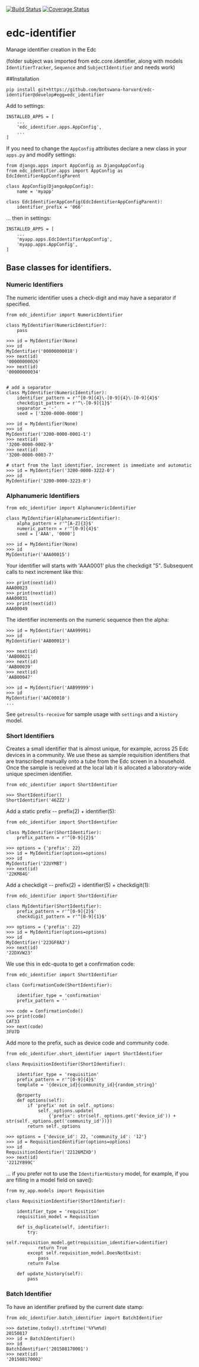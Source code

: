 [![Build Status](https://travis-ci.org/botswana-harvard/edc-identifier.svg?branch=develop)](https://travis-ci.org/botswana-harvard/edc-identifier)
[![Coverage Status](https://coveralls.io/repos/botswana-harvard/edc-identifier/badge.svg)](https://coveralls.io/r/botswana-harvard/edc-identifier)

# edc-identifier

Manage identifier creation in the Edc

(folder subject was imported from edc.core.identifier, along with models `IdentifierTracker`, `Sequence` and `SubjectIdentifier` and needs work)

##Installation

	pip install git+https://github.com/botswana-harvard/edc-identifier@develop#egg=edc_identifier

Add to settings:

    INSTALLED_APPS = [
        ...
        'edc_identifier.apps.AppConfig',
        ...
    ]

If you need to change the `AppConfig` attributes declare a new class in your `apps.py` and modify settings:

    from django.apps import AppConfig as DjangoAppConfig
    from edc_identifier.apps import AppConfig as EdcIdentifierAppConfigParent
    
    class AppConfig(DjangoAppConfig):
        name = 'myapp'
    
    class EdcIdentifierAppConfig(EdcIdentifierAppConfigParent):
        identifier_prefix = '066'
 
... then in settings:

    INSTALLED_APPS = [
        ...
        'myapp.apps.EdcIdentifierAppConfig',
        'myapp.apps.AppConfig',
    ]
 
	
## Base classes for identifiers.

### Numeric Identifiers

The numeric identifier uses a check-digit and may have a separator if specified.

	from edc_identifier import NumericIdentifier

	class MyIdentifier(NumericIdentifier):
		pass
		
	>>> id = MyIdentifier(None)
	>>> id
	MyIdentifier('00000000018')
	>>> next(id)
	'00000000026'
	>>> next(id)
	'00000000034'


	# add a separator
	class MyIdentifier(NumericIdentifier):
    	identifier_pattern = r'^[0-9]{4}\-[0-9]{4}\-[0-9]{4}$'
    	checkdigit_pattern = r'^\-[0-9]{1}$'
    	separator = '-'
    	seed = ['3200-0000-0000']

	>>> id = MyIdentifier(None)
	>>> id
	MyIdentifier('3200-0000-0001-1')
	>>> next(id)
	'3200-0000-0002-9'
	>>> next(id)
	'3200-0000-0003-7'

	# start from the last identifier, increment is immediate and automatic
	>>> id = MyIdentifier('3200-0000-3222-0')
	>>> id
	MyIdentifier('3200-0000-3223-8')
	

### Alphanumeric Identifiers

	from edc_identifier import AlphanumericIdentifier

	class MyIdentifier(AlphanumericIdentifier):
		alpha_pattern = r'^[A-Z]{3}$'
		numeric_pattern = r'^[0-9]{4}$'
		seed = ['AAA', '0000']
		
	>>> id = MyIdentifier(None)
	>>> id
	MyIdentifier('AAA00015')

Your identifier will starts with 'AAA0001' plus the checkdigit "5". Subsequent calls to next increment like this:

	>>> print(next(id))
	AAA00023
	>>> print(next(id))
	AAA00031
	>>> print(next(id))
	AAA00049


The identifier increments on the numeric sequence then the alpha:

	>>> id = MyIdentifier('AAA99991)
	>>> id
	MyIdentifier('AAB00013')	

	>>> next(id)
	'AAB00021'	
	>>> next(id)
	'AAB00039'	
	>>> next(id)
	'AAB00047'	

	>>> id = MyIdentifier('AAB99999')
	>>> id
	MyIdentifier('AAC00010')
	...	

See `getresults-receive` for sample usage with `settings` and a `History` model.

### Short Identifiers

Creates a small identifier that is almost unique, for example, across 25 Edc devices in a community. We use these as sample requisition identifiers that are transcribed manually onto a tube from the Edc screen in a household. Once the sample is received at the local lab it is allocated a laboratory-wide unique specimen identifier.

    from edc_identifier import ShortIdentifier
    
    >>> ShortIdentifier()
    ShortIdentifier('46ZZ2')

Add a static prefix -- prefix(2) + identifier(5):

	from edc_identifier import ShortIdentifier
	
	class MyIdentifier(ShortIdentifier):
    	prefix_pattern = r'^[0-9]{2}$'
 	
    >>> options = {'prefix': 22}
    >>> id = MyIdentifier(options=options)
	>>> id
	MyIdentifier('22UYMBT')
	>>> next(id)
	'22KM84G'

Add a checkdigit -- prefix(2) + identifier(5) + checkdigit(1):

	from edc_identifier import ShortIdentifier
	
	class MyIdentifier(ShortIdentifier):
    	prefix_pattern = r'^[0-9]{2}$'
    	checkdigit_pattern = r'^[0-9]{1}$'

    >>> options = {'prefix': 22}
    >>> id = MyIdentifier(options=options)
	>>> id
	MyIdentifier('223GF8A3')
	>>> next(id)
	'22DXVW23'

We use this in edc-quota to get a confirmation code:

	from edc_identifier import ShortIdentifier
	
	class ConfirmationCode(ShortIdentifier):
	
	    identifier_type = 'confirmation'
	    prefix_pattern = ''

	>>> code = ConfirmationCode()
	>>> print(code)
	CAT33
	>>> next(code)
	3FU7D
	
Add more to the prefix, such as device code and community code.

	from edc_identifier.short_identifier import ShortIdentifier	
	
	class RequisitionIdentifier(ShortIdentifier):
	    
		identifier_type = 'requisition'
		prefix_pattern = r'^[0-9]{4}$'
		template = '{device_id}{community_id}{random_string}'

		@property
		def options(self):
			if 'prefix' not in self._options:
				self._options.update(
					{'prefix': str(self._options.get('device_id')) + str(self._options.get('community_id'))})
			return self._options

    >>> options = {'device_id': 22, 'community_id': '12'}
    >>> id = RequisitionIdentifier(options=options)
	>>> id
	RequisitionIdentifier('22126MZXD')
	>>> next(id)
	'2212Y899C'

... if you prefer not to use the `IdentifierHistory` model, for example, if you are filling in a model field on save():

	from my_app.models import Requisition

	class RequisitionIdentifier(ShortIdentifier):
	
	    identifier_type = 'requisition'
	    requisition_model = Requisition
	
	    def is_duplicate(self, identifier):
	        try:
	            self.requisition_model.get(requisition_identifier=identifier)
	            return True
	        except self.requisition_model.DoesNotExist:
	            pass
	        return False

		def update_history(self):
			pass

			
### Batch Identifier

To have an identifier prefixed by the current date stamp:

	from edc_identifier.batch_identifier import BatchIdentifier	

	>>> datetime.today().strftime('%Y%m%d)
	20150817
	>>> id = BatchIdentifier()
	>>> id
	BatchIdentifier('201508170001')
	>>> next(id)
	'201508170002'
